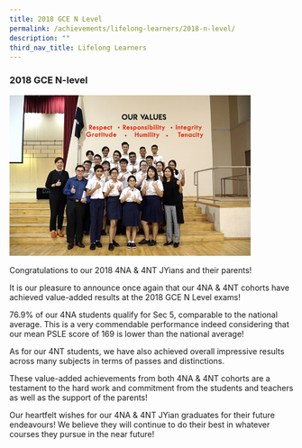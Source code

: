```yaml
---
title: 2018 GCE N Level
permalink: /achievements/lifelong-learners/2018-n-level/
description: ""
third_nav_title: Lifelong Learners
---
```

### **2018 GCE N-level**

<img src="/images/2018%20n%20level.jpg" style="width:85%">

Congratulations to our 2018 4NA & 4NT JYians and their parents!  

It is our pleasure to announce once again that our 4NA & 4NT cohorts have achieved value-added results at the 2018 GCE N Level exams!

76.9% of our 4NA students qualify for Sec 5, comparable to the national average. This is a very commendable performance indeed considering that our mean PSLE score of 169 is lower than the national average!

As for our 4NT students, we have also achieved overall impressive results across many subjects in terms of passes and distinctions.

These value-added achievements from both 4NA & 4NT cohorts are a testament to the hard work and commitment from the students and teachers as well as the support of the parents!

Our heartfelt wishes for our 4NA & 4NT JYian graduates for their future endeavours! We believe they will continue to do their best in whatever courses they pursue in the near future!